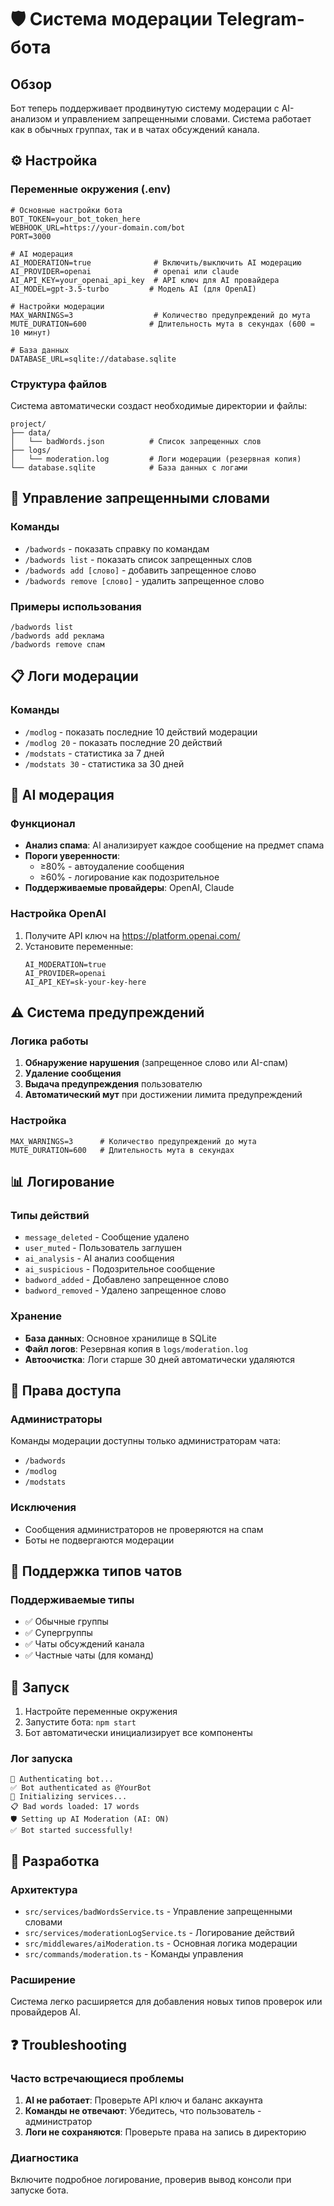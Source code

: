 # 🛡️ Система модерации Telegram-бота

## Обзор

Бот теперь поддерживает продвинутую систему модерации с AI-анализом и управлением запрещенными словами. Система работает как в обычных группах, так и в чатах обсуждений канала.

## ⚙️ Настройка

### Переменные окружения (.env)

```env
# Основные настройки бота
BOT_TOKEN=your_bot_token_here
WEBHOOK_URL=https://your-domain.com/bot
PORT=3000

# AI модерация
AI_MODERATION=true              # Включить/выключить AI модерацию
AI_PROVIDER=openai              # openai или claude
AI_API_KEY=your_openai_api_key  # API ключ для AI провайдера
AI_MODEL=gpt-3.5-turbo         # Модель AI (для OpenAI)

# Настройки модерации  
MAX_WARNINGS=3                  # Количество предупреждений до мута
MUTE_DURATION=600              # Длительность мута в секундах (600 = 10 минут)

# База данных
DATABASE_URL=sqlite://database.sqlite
```

### Структура файлов

Система автоматически создаст необходимые директории и файлы:

```
project/
├── data/
│   └── badWords.json          # Список запрещенных слов
├── logs/
│   └── moderation.log         # Логи модерации (резервная копия)
└── database.sqlite            # База данных с логами
```

## 🚫 Управление запрещенными словами

### Команды

- `/badwords` - показать справку по командам
- `/badwords list` - показать список запрещенных слов
- `/badwords add [слово]` - добавить запрещенное слово
- `/badwords remove [слово]` - удалить запрещенное слово

### Примеры использования

```
/badwords list
/badwords add реклама
/badwords remove спам
```

## 📋 Логи модерации

### Команды

- `/modlog` - показать последние 10 действий модерации
- `/modlog 20` - показать последние 20 действий
- `/modstats` - статистика за 7 дней
- `/modstats 30` - статистика за 30 дней

## 🤖 AI модерация

### Функционал

- **Анализ спама**: AI анализирует каждое сообщение на предмет спама
- **Пороги уверенности**:
  - ≥80% - автоудаление сообщения
  - ≥60% - логирование как подозрительное
- **Поддерживаемые провайдеры**: OpenAI, Claude

### Настройка OpenAI

1. Получите API ключ на https://platform.openai.com/
2. Установите переменные:
   ```env
   AI_MODERATION=true
   AI_PROVIDER=openai
   AI_API_KEY=sk-your-key-here
   ```

## ⚠️ Система предупреждений

### Логика работы

1. **Обнаружение нарушения** (запрещенное слово или AI-спам)
2. **Удаление сообщения**
3. **Выдача предупреждения** пользователю
4. **Автоматический мут** при достижении лимита предупреждений

### Настройка

```env
MAX_WARNINGS=3      # Количество предупреждений до мута
MUTE_DURATION=600   # Длительность мута в секундах
```

## 📊 Логирование

### Типы действий

- `message_deleted` - Сообщение удалено
- `user_muted` - Пользователь заглушен
- `ai_analysis` - AI анализ сообщения
- `ai_suspicious` - Подозрительное сообщение
- `badword_added` - Добавлено запрещенное слово
- `badword_removed` - Удалено запрещенное слово

### Хранение

- **База данных**: Основное хранилище в SQLite
- **Файл логов**: Резервная копия в `logs/moderation.log`
- **Автоочистка**: Логи старше 30 дней автоматически удаляются

## 🔐 Права доступа

### Администраторы

Команды модерации доступны только администраторам чата:
- `/badwords`
- `/modlog`
- `/modstats`

### Исключения

- Сообщения администраторов не проверяются на спам
- Боты не подвергаются модерации

## 🎯 Поддержка типов чатов

### Поддерживаемые типы

- ✅ Обычные группы
- ✅ Супергруппы
- ✅ Чаты обсуждений канала
- ✅ Частные чаты (для команд)

## 🚀 Запуск

1. Настройте переменные окружения
2. Запустите бота: `npm start`
3. Бот автоматически инициализирует все компоненты

### Лог запуска

```
🔐 Authenticating bot...
✅ Bot authenticated as @YourBot
🔧 Initializing services...
📋 Bad words loaded: 17 words
🛡️ Setting up AI Moderation (AI: ON)
✅ Bot started successfully!
```

## 🔧 Разработка

### Архитектура

- `src/services/badWordsService.ts` - Управление запрещенными словами
- `src/services/moderationLogService.ts` - Логирование действий
- `src/middlewares/aiModeration.ts` - Основная логика модерации
- `src/commands/moderation.ts` - Команды управления

### Расширение

Система легко расширяется для добавления новых типов проверок или провайдеров AI.

## ❓ Troubleshooting

### Часто встречающиеся проблемы

1. **AI не работает**: Проверьте API ключ и баланс аккаунта
2. **Команды не отвечают**: Убедитесь, что пользователь - администратор
3. **Логи не сохраняются**: Проверьте права на запись в директорию

### Диагностика

Включите подробное логирование, проверив вывод консоли при запуске бота. 